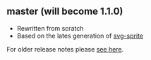 ## master (will become 1.1.0)
* Rewritten from scratch
* Based on the lates generation of [svg-sprite](https://github.com/jkphl/svg-sprite)

For older release notes please [see here](https://github.com/jkphl/node-iconizr/tree/91edd4cfaf6b9a96e4996c8a9063ddb038831afb).